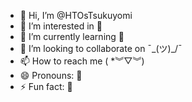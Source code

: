 - 👋 Hi, I’m @HTOsTsukuyomi
- 👀 I’m interested in 🧩
- 🌱 I’m currently learning 🎹
- 💞️ I’m looking to collaborate on ¯\_(ツ)_/¯
- 📫 How to reach me ( *︾▽︾)
- 😄 Pronouns: 💱
- ⚡ Fun fact: 👻

<!---
HTOsTsukuyomi/HTOsTsukuyomi is a ✨ special ✨ repository because its `README.md` (this file) appears on your GitHub profile.
You can click the Preview link to take a look at your changes.
--->
